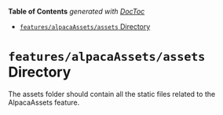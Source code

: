 <!-- START doctoc generated TOC please keep comment here to allow auto update -->
<!-- DON'T EDIT THIS SECTION, INSTEAD RE-RUN doctoc TO UPDATE -->

**Table of Contents** _generated with [DocToc](https://github.com/thlorenz/doctoc)_

- [`features/alpacaAssets/assets` Directory](#featuresalpacaassetsassets-directory)

<!-- END doctoc generated TOC please keep comment here to allow auto update -->

# `features/alpacaAssets/assets` Directory

The assets folder should contain all the static files related to the AlpacaAssets feature.
